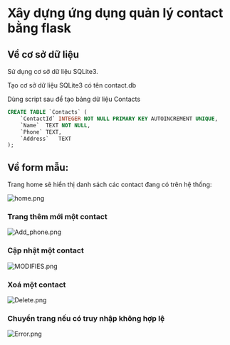 
# Xây dựng ứng dụng quản lý contact bằng flask

## Về cơ sở dữ liệu

Sử dụng cơ sở dữ liệu SQLite3.

Tạo cơ sở dữ liệu SQLite3 có tên contact.db

Dùng script sau để tạo bảng dữ liệu Contacts

```SQL
CREATE TABLE `Contacts` (
	`ContactId`	INTEGER NOT NULL PRIMARY KEY AUTOINCREMENT UNIQUE,
	`Name`	TEXT NOT NULL,
	`Phone`	TEXT,
	`Address`	TEXT
);
```


## Về form mẫu:

Trang home sẽ hiển thị danh sách các contact đang có trên hệ thống:


![home.png](https://quangvinh86.github.io/img/2018-03-16-Flask/home.png)

###  Trang thêm mới một contact

![Add_phone.png](https://quangvinh86.github.io/img/2018-03-16-Flask/Add_phone.png)

### Cập nhật một contact

![MODIFIES.png](https://quangvinh86.github.io/img/2018-03-16-Flask/Add_phone.png)

### Xoá một contact

![Delete.png](https://quangvinh86.github.io/img/2018-03-16-Flask/delete.png)

### Chuyển trang nếu có truy nhập không hợp lệ
![Error.png](https://quangvinh86.github.io/img/2018-03-16-Flask/404.png)

